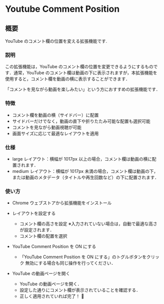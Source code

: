 # Youtube Comment Position

## 概要

YouTube のコメント欄の位置を変える拡張機能です.

### 説明

この拡張機能は，YouTube のコメント欄の位置を変更できるようにするものです．通常，YouTube のコメント欄は動画の下に表示されますが，本拡張機能を使用すると，コメント欄を動画の横に表示することができます．

「コメントを見ながら動画を楽しみたい」という方におすすめの拡張機能です．

### 特徴

- コメント欄を動画の横（サイドバー）に配置
- サイドバーだけでなく，動画の直下や折りたたみ可能な配置も選択可能
- コメントを見ながら動画視聴が可能
- 画面サイズに応じて最適なレイアウトを適用

### 仕様

- large レイアウト：横幅が 1017px 以上の場合，コメント欄は動画の横に配置されます．
- medium レイアウト：横幅が 1017px 未満の場合，コメント欄は動画の下，または動画のメタデータ（タイトルや再生回数など）の下に配置されます．

### 使い方

- Chrome ウェブストアから拡張機能をインストール
- レイアウトを設定する

  - コメント欄の高さを設定
    ※入力されていない場合は，自動で最適な高さが設定されます．
  - コメント欄の配置を選択

- YouTube Comment Position を ON にする

  - 「YouTube Comment Position を ON にする」のトグルボタンをクリック
    無効にする場合も同じ操作を行ってください．

- YouTube の動画ページを開く
  - YouTube の動画ページを開く．
  - 設定した通りにコメント欄が表示されていることを確認する．
  - 正しく適用されていれば完了！ 🎉
